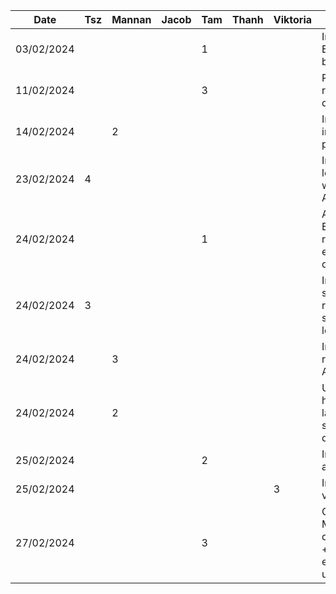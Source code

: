 | Date       | Tsz | Mannan | Jacob | Tam | Thanh | Viktoria | Task                                                     |
| ---------- | --- | ------ | ----- | --- | ----- | -------- | -------------------------------------------------------- |
| 03/02/2024 |     |        |       | 1   |       |          | Initial setup Express backend                            |
| 11/02/2024 |     |        |       | 3   |       |          | Researched recipe datasets                               |
| 14/02/2024 |     | 2      |       |     |       |          | Implemented initial home page layout                     |
| 23/02/2024 | 4   |        |       |     |       |          | Implemented login feature with Firebase Auth             |
| 24/02/2024 |     |        |       | 1   |       |          | Analyzed Edamam recipe search endpoint query criteria    |
| 24/02/2024 | 3   |        |       |     |       |          | Implemented sign up, refactored some login logic         |
| 24/02/2024 |     | 3      |       |     |       |          | Integrated recipe search API                             |
| 24/02/2024 |     | 2      |       |     |       |          | Updated home page layout, added sample/demo data         |
| 25/02/2024 |     |        |       | 2   |       |          | Initial account tab                                      |
| 25/02/2024 |     |        |       |     |       | 3        | Inital review view set up                                |
| 27/02/2024 |     |        |       | 3   |       |          | Created MongoDB deployment + CRUD endpoints for userdata |
